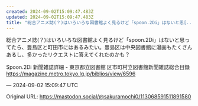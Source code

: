 ```yaml
---
created: 2024-09-02T15:09:47.483Z
updated: 2024-09-02T15:09:47.483Z
title: "総合アニメ誌(？)はいろいろな図書館よく見るけど「spoon.2Di」はないと思[...]"
---
```


<p>総合アニメ誌(？)はいろいろな図書館よく見るけど「spoon.2Di」はないと思ってたら、豊島区と町田市にはあるみたい。豊島区は中央図書館に漫画もたくさんあるし、多かったリクエストに答えてくれたのかも？</p><p>Spoon.2Di 新聞雑誌詳細 - 東京都立図書館 区市町村立図書館新聞雑誌総合目録<br /><a href="https://magazine.metro.tokyo.lg.jp/biblios/view/6596" target="_blank" rel="nofollow noopener" translate="no"><span class="invisible">https://</span><span class="ellipsis">magazine.metro.tokyo.lg.jp/bib</span><span class="invisible">lios/view/6596</span></a></p>

&mdash; 2024-09-02 15:09:47 UTC

Original URL: https://mastodon.social/@sakuramochi0/113068591511891580
